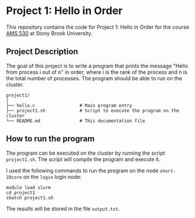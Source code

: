 # Project 1: Hello in Order
This repository contains the code for Project 1: Hello in Order for the course [AMS 530](https://www.stonybrook.edu/commcms/ams/graduate/_courses/ams530.php) at Stony Brook University.

## Project Description
The goal of this project is to write a program that prints the message "Hello from process i out of n" in order, where i is the rank of the process and n is the total number of processes. The program should be able to run on the cluster.

```
project1/
│
├── hello.c                 # Main program entry
├── project1.sh             # Script to execute the program on the cluster
└── README.md               # This documentation file
```

## How to run the program
The program can be executed on the cluster by running the script `project1.sh`. 
The script will compile the program and execute it. 

I used the following commands to run the program on the node `short-28core` on the `login` login node:

```
module load slurm
cd project1
sbatch project1.sh
```
The results will be stored in the file `output.txt`.
